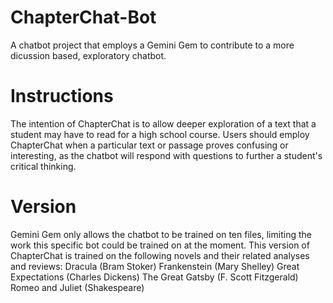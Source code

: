 # ChapterChat-Bot
A chatbot project that employs a Gemini Gem to contribute to a more dicussion based, exploratory chatbot.

# Instructions
The intention of ChapterChat is to allow deeper exploration of a text that a student may have to read for a high school course. Users should employ ChapterChat when a particular text or passage proves confusing or interesting, as the chatbot will respond with questions to further a student's critical thinking.

# Version
Gemini Gem only allows the chatbot to be trained on ten files, limiting the work this specific bot could be trained on at the moment.
This version of ChapterChat is trained on the following novels and their related analyses and reviews:
    Dracula (Bram Stoker)
    Frankenstein (Mary Shelley)
    Great Expectations (Charles Dickens)
    The Great Gatsby (F. Scott Fitzgerald)
    Romeo and Juliet (Shakespeare)

